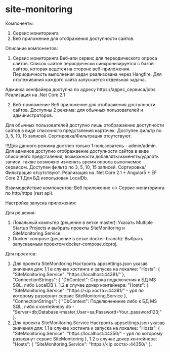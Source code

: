 # site-monitoring
Компоненты:
1. Сервис мониторинга
2. Веб приложение для отображения доступности сайтов.

Описание компонентов:
1. Сервис мониторинга
Веб-апи сервис для переодического опроса сайтов.
Список сайтов периодически синхронизируется с базой сайтов, которая ведется на стороне веб-приложения.
Периодичность выполнения задач реализована через Hangfire. Для отслеживания каждого сайта запускается отдельная задача.

Админка хенгфайера доступна по адресу https://адрес_сервиса/jobs
Реализация на .Net Core 2.1

2. Веб-приложение
Веб приложение для отображения доступности сайтов.
Доступны 2 режима: для обычных пользователей и администраторов.

Для обычных пользователей доступно лишь отображаение доступности сайтов в виде списочного предсталения карточек.
Доступен фильтр по 3, 5, 10, 15 записей. Сортировка/Фильтрация отсутствуют.

!!!Для данного режима достпен только 1 пользователь - admin/admin.
Для админов доступно отображаение доступности сайтов в виде списочного предсталения, возможности добавлять/изменять/удалять записи, также возможно изменять время опроса выполяемое сервисом.
Доступен фильтр по 3, 5, 10, 15 записей. Сортировка/Фильтрация отсутствуют.
Реализация на .Net Core 2.1 + Angular5 + EF Core 2.1
Для БД изпользован LocalDb.

Взаимодействие компонентов:
Веб приложение <-> Сервис мониторинга по http/https (rest api).

Настройка запуска приложения:

Для решения:
1. Локальный компьтер (решение в ветке master):
Указать Multiple Startup Projects и выбрать проекты SiteMonitoring и SiteMonitoring.Service. 
2. Docker-compose (решение в ветке docker-branch):
Выбрать запускаемым проектом docker-compose.dcproj. 

Для проектов: 

1. Для проекта SiteMonitoring
 Настроить appsettings.json указав значения для:
  1.1 в случае хостинга и запуска на локалке:
  "Hosts": {
    "SiteMonitoring.Service": "https://localhost:44381/"
  },
  "ConnectionStrings": {
    "DbContext": Строка подключения к БД MS SQL, либо LocalDB
  }.
1.2 в случае докер контейнера:
 "Hosts": {
    "SiteMonitoring.Service": "https://<ip хоста>:44381/" - урл по которому развернут сервис SiteMonitoring.Service
  },
  "ConnectionStrings": {
    "DbContext": Подключениние либо к БД MS SQL, либо к контейнеру db - "Server=db;Database=master;User=sa;Password=Your_password123;"
  }.
 2. Для проекта SiteMonitoring.Service
 Настроить appsettings.json указав значения для:
  1.1 в случае хостинга и запуска на локалке:
  "Hosts": {
    "SiteMonitoring.Service": "https://localhost:44350/" - урл по которому развернут сервис SiteMonitoring
  },
  1.2 в случае докер контейнера:
 "Hosts": {
    "SiteMonitoring.Service": "https://<ip хоста>:44350/"
  }.
